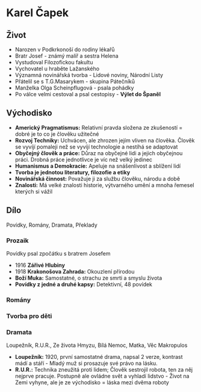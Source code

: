 # Karel Čapek

## Život
- Narozen v Podkrkonoší do rodiny lékařů
- Bratr Josef - známý malíř a sestra Helena
- Vystudoval Filozofickou fakultu
- Vychovatel u hraběte Lažanského
- Významná novinářská tvorba - Lidové noviny, Národní Listy
- Přátelil se s T.G.Masarykem - skupina Pátečníků
- Manželka Olga Scheinpflugová - psala pohádky
- Po válce velmi cestoval a psal cestopisy - **Výlet do Španěl**

## Východisko
- **Americký Pragmatismus:** Relativní pravda složena ze zkušeností = dobré je to co je člověku užitečné
- **Rozvoj Techniky:** Uchvácen, ale zhrozen jejím vliven na člověka. Člověk se vyvíjí pomaleji než se vyvíjí technologie a nestíhá se adaptovat
- **Obyčejný člověk a práce:** Důraz na obyčejné lidi a jejich obyčejnou práci. Drobná práce jednotlivce je víc než velký jedinec
- **Humanismus a Demokracie:** Apeluje na snášenlivost a sblížení lidí
- **Tvorba je jednotou literatury, filozofie a etiky**
- **Novinářská činnost:** Považuje ji za službu člověku, národu a době
- **Znalosti:** Má velké znalosti historie, výtvarného umění a mnoha řemesel kterých si vážil

## Dílo
Povídky, Romány, Dramata, Překlady
### Prozaik
Povídky psal zpočátku s bratrem Josefem
- 1916 **Zářivé Hlubiny**
- 1918 **Krakonošova Zahrada:** Okouzlení přírodou
- **Boží Muka:** Samostatné, o strachu ze smrti a smyslu života
- **Povídky z jedné a druhé kapsy:** Detektivní, 48 povídek

### Romány

### Tvorba pro děti

### Dramata
Loupežník, R.U.R., Ze života Hmyzu, Bílá Nemoc, Matka, Věc Makropulos
- **Loupežník:** 1920, první samostatné drama, napsal 2 verze, kontrast mádí a stáří - Mladý muž si prosazuje své právo na lásku.
- **R.U.R.:** Technika zneužitá proti lidem; Člověk sestrojil robota, ten za něj nejprve pracuje. Postupně ale ovládne svět a vyhladí lidstvo - Život na Zemi vyhyne, ale je ze východisko = láska mezi dvěma roboty